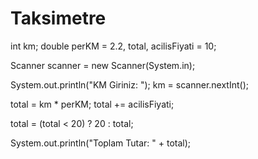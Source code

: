 # Taksimetre

int km;
double perKM = 2.2, total, acilisFiyati = 10;

Scanner scanner = new Scanner(System.in);

System.out.println("KM Giriniz: ");
km = scanner.nextInt();

total = km * perKM;
total += acilisFiyati;

total = (total < 20) ? 20 : total;

System.out.println("Toplam Tutar: " + total);
